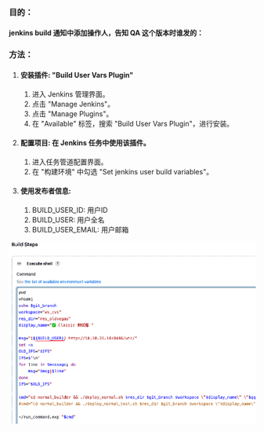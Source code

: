 ### 目的：

#### jenkins build 通知中添加操作人，告知 QA 这个版本时谁发的：

### 方法：

1. #### 安装插件: "Build User Vars Plugin"

   1. 进入 Jenkins 管理界面。  
   2. 点击 "Manage Jenkins"。  
   3. 点击 "Manage Plugins"。  
   4. 在 "Available" 标签，搜索 "Build User Vars Plugin"，进行安装。

2. #### 配置项目: 在 Jenkins 任务中使用该插件。

   1. 进入任务管道配置界面。  
   2. 在 "构建环境" 中勾选 "Set jenkins user build variables"。

3. #### 使用发布者信息:

   1. BUILD\_USER\_ID: 用户ID  
   2. BUILD\_USER: 用户全名  
   3. BUILD\_USER\_EMAIL: 用户邮箱

![image1](/assets/75938eb584f11e95e5cb3d85413a5950.png)

